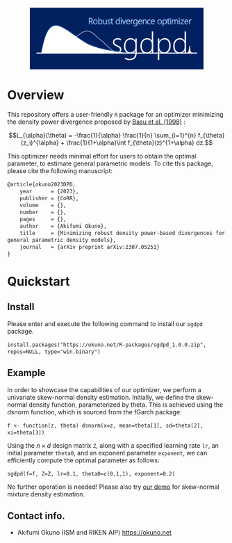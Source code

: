 <p align="center">
<img src="./readme/sgdpd.png" width=400></img>
</p>

# Overview
This repository offers a user-friendly `R` package for an optimizer minimizing the density power divergence proposed by <a href="https://doi.org/10.1093/biomet/85.3.549">Basu et al. (1998)</a> :
```math
L_{\alpha}(\theta)
=
-\frac{1}{\alpha} \frac{1}{n} \sum_{i=1}^{n} f_{\theta}(z_i)^{\alpha} + \frac{1}{1+\alpha}\int f_{\theta}(z)^{1+\alpha} dz.
```
This optimizer needs minimal effort for users to obtain the optimal parameter, to estimate general parametric models. To cite this package, please cite the following manuscript: 
```
@article{okuno2023DPD,
    year      = {2023},
    publisher = {CoRR},
    volume    = {},
    number    = {},
    pages     = {},
    author    = {Akifumi Okuno},
    title     = {Minimizing robust density power-based divergences for general parametric density models},
    journal   = {arXiv preprint arXiv:2307.05251}
}
```

# Quickstart
## Install
Please enter and execute the following command to install our `sgdpd` package.
```R:install
install.packages("https://okuno.net/R-packages/sgdpd_1.0.0.zip", repos=NULL, type="win.binary")
```

## Example
In order to showcase the capabilities of our optimizer, we perform a univariate skew-normal density estimation. Initially, we define the skew-normal density function, parameterized by theta. This is achieved using the dsnorm function, which is sourced from the fGarch package:
```R:f
f <- function(z, theta) dsnorm(x=z, mean=theta[1], sd=theta[2], xi=theta[3])
```
Using the $`n \times d`$ design matrix `Z`, along with a specified learning rate `lr`, an initial parameter `theta0`, and an exponent parameter `exponent`, we can efficiently compute the optimal parameter as follows: 
```R:sgd_dpd
sgdpd(f=f, Z=Z, lr=0.1, theta0=c(0,1,1), exponent=0.2)
```
No further operation is needed! Please also try <a href="https://github.com/oknakfm/sgdpd/blob/main/demo.R">our demo</a> for skew-normal mixture density estimation. 

## Contact info.
- Akifumi Okuno (ISM and RIKEN AIP) https://okuno.net
